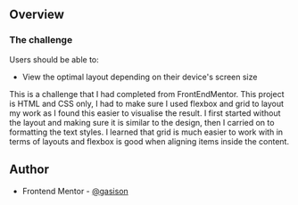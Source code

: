 ## Overview

### The challenge

Users should be able to:

- View the optimal layout depending on their device's screen size

This is a challenge that I had completed from FrontEndMentor. This project is HTML and CSS only, I had to make sure I used flexbox and grid to layout my work as I found this easier to visualise the result. I first started without the layout and making sure it is similar to the design, then I carried on to formatting the text styles. I learned that grid is much easier to work with in terms of layouts and flexbox is good when aligning items inside the content.

## Author

- Frontend Mentor - [@gasison](https://www.frontendmentor.io/profile/yourusername)

